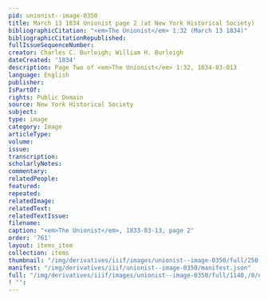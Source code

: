 ```yaml
---
pid: unionist--image-0350
title: March 13 1834 Unionist page 2 (at New York Historical Society)
bibliographicCitation: "<em>The Unionist</em> 1:32 (March 13 1834)"
bibliographicCitationRepublished: 
fullIssueSequenceNumber: 
creator: Charles C. Burleigh; William H. Burleigh
dateCreated: '1834'
description: Page Two of <em>The Unionist</em> 1:32, 1834-03-013
language: English
publisher: 
IsPartOf: 
rights: Public Domain
source: New York Historical Society
subject: 
type: image
category: Image
articleType: 
volume: 
issue: 
transcription: 
scholarlyNotes: 
commentary: 
relatedPeople: 
featured: 
repeated: 
relatedImage: 
relatedText: 
relatedTextIssue: 
filename: 
caption: "<em>The Unionist</em>, 1833-03-13, page 2"
order: '761'
layout: items_item
collection: items
thumbnail: "/img/derivatives/iiif/images/unionist--image-0350/full/250,/0/default.jpg"
manifest: "/img/derivatives/iiif/unionist--image-0350/manifest.json"
full: "/img/derivatives/iiif/images/unionist--image-0350/full/1140,/0/default.jpg"
! '': 
---
```

